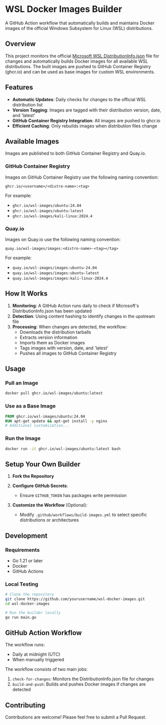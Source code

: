 # WSL Docker Images Builder

A GitHub Action workflow that automatically builds and maintains Docker images of the official Windows Subsystem for Linux (WSL) distributions.

## Overview

This project monitors the official [Microsoft WSL DistributionInfo.json](https://github.com/microsoft/WSL/blob/master/distributions/DistributionInfo.json) file for changes and automatically builds Docker images for all available WSL distributions. The built images are pushed to GitHub Container Registry (ghcr.io) and can be used as base images for custom WSL environments.

## Features

- **Automatic Updates**: Daily checks for changes to the official WSL distribution list
- **Version Tagging**: Images are tagged with their distribution version, date, and 'latest'
- **GitHub Container Registry Integration**: All images are pushed to ghcr.io
- **Efficient Caching**: Only rebuilds images when distribution files change

## Available Images

Images are published to both GitHub Container Registry and Quay.io.

### GitHub Container Registry

Images on GitHub Container Registry use the following naming convention:

```
ghcr.io/<username>/<distro-name>:<tag>
```

For example:
- `ghcr.io/wsl-images/ubuntu:24.04`
- `ghcr.io/wsl-images/ubuntu:latest`
- `ghcr.io/wsl-images/kali-linux:2024.4`

### Quay.io

Images on Quay.io use the following naming convention:
```
quay.io/wsl-images/images:<distro-name>-<tag></tag>
```

For example:
- `quay.io/wsl-images/images:ubuntu-24.04`
- `quay.io/wsl-images/images:ubuntu-latest`
- `quay.io/wsl-images/images:kali-linux-2024.4`

## How It Works

1. **Monitoring**: A GitHub Action runs daily to check if Microsoft's DistributionInfo.json has been updated
2. **Detection**: Using content hashing to identify changes in the upstream file
3. **Processing**: When changes are detected, the workflow:
    - Downloads the distribution tarballs
    - Extracts version information
    - Imports them as Docker images
    - Tags images with version, date, and 'latest'
    - Pushes all images to GitHub Container Registry

## Usage

### Pull an Image

```bash
docker pull ghcr.io/wsl-images/ubuntu:latest
```

### Use as a Base Image

```dockerfile
FROM ghcr.io/wsl-images/ubuntu:24.04
RUN apt-get update && apt-get install -y nginx
# Additional customization...
```

### Run the Image

```bash
docker run -it ghcr.io/wsl-images/ubuntu:latest bash
```

## Setup Your Own Builder

1. **Fork the Repository**

2. **Configure GitHub Secrets**:
    - Ensure `GITHUB_TOKEN` has packages write permission

3. **Customize the Workflow** (Optional):
    - Modify `.github/workflows/build-images.yml` to select specific distributions or architectures

## Development

### Requirements

- Go 1.21 or later
- Docker
- GitHub Actions

### Local Testing

```bash
# Clone the repository
git clone https://github.com/yourusername/wsl-docker-images.git
cd wsl-docker-images

# Run the builder locally
go run main.go
```

## GitHub Action Workflow

The workflow runs:
- Daily at midnight (UTC)
- When manually triggered

The workflow consists of two main jobs:
1. `check-for-changes`: Monitors the DistributionInfo.json file for changes
2. `build-and-push`: Builds and pushes Docker images if changes are detected


## Contributing

Contributions are welcome! Please feel free to submit a Pull Request.